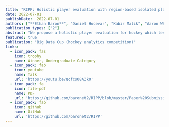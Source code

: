 ```yaml
---
title: "RIPP: Holistic player evaluation with region-based isolated player performance"
date: 2022-07-01
publishDate:  2022-07-01
authors: ["**Ethan Baron**", "Daniel Hocevar", "Kabir Malik", "Aaron White"]
publication_types: ["2"]
abstract: "We propose a holistic player evaluation for hockey which leverages data to better represent players' value as a sum of the expected goal differential resulting from each of their actions."
featured: true
publication: "Big Data Cup (hockey analytics competition)"
links:
  - icon_pack: fas
    icon: trophy
    name: Winner, Undergraduate Category
  - icon_pack: fab
    icon: youtube
    name: Talk
    url: 'https://youtu.be/QcfcsO8A3k0'
  - icon_pack: fa
    icon: file-pdf
    name: PDF
    url: 'https://github.com/baronet2/RIPP/blob/master/Paper%20Submission.pdf'
  - icon_pack: fab
    icon: github
    name: GitHub
    url: 'https://github.com/baronet2/RIPP'
---
```

